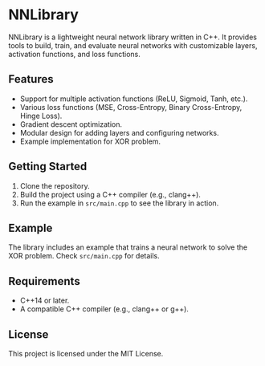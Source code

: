 # NNLibrary

NNLibrary is a lightweight neural network library written in C++. It provides tools to build, train, and evaluate neural networks with customizable layers, activation functions, and loss functions.

## Features
- Support for multiple activation functions (ReLU, Sigmoid, Tanh, etc.).
- Various loss functions (MSE, Cross-Entropy, Binary Cross-Entropy, Hinge Loss).
- Gradient descent optimization.
- Modular design for adding layers and configuring networks.
- Example implementation for XOR problem.

## Getting Started
1. Clone the repository.
2. Build the project using a C++ compiler (e.g., clang++).
3. Run the example in `src/main.cpp` to see the library in action.

## Example
The library includes an example that trains a neural network to solve the XOR problem. Check `src/main.cpp` for details.

## Requirements
- C++14 or later.
- A compatible C++ compiler (e.g., clang++ or g++).

## License
This project is licensed under the MIT License.